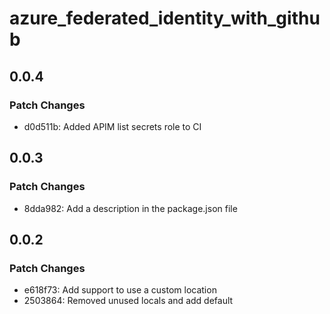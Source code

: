 # azure_federated_identity_with_github

## 0.0.4

### Patch Changes

- d0d511b: Added APIM list secrets role to CI

## 0.0.3

### Patch Changes

- 8dda982: Add a description in the package.json file

## 0.0.2

### Patch Changes

- e618f73: Add support to use a custom location
- 2503864: Removed unused locals and add default
